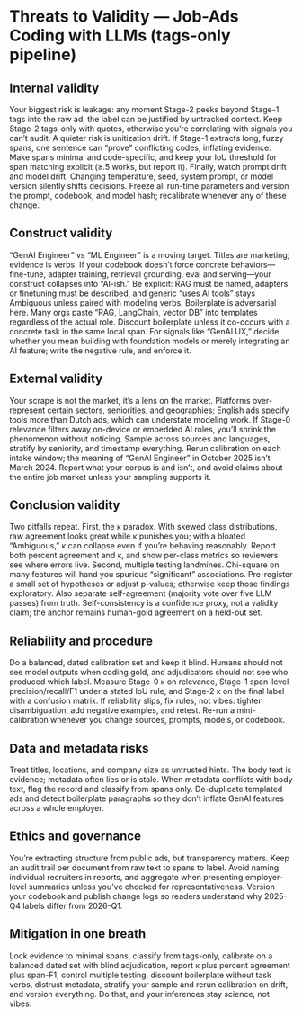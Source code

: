 # Threats to Validity — Job-Ads Coding with LLMs (tags-only pipeline)

## Internal validity

Your biggest risk is leakage: any moment Stage-2 peeks beyond Stage-1 tags into the raw ad, the label can be justified by untracked context. Keep Stage-2 tags-only with quotes, otherwise you’re correlating with signals you can’t audit. A quieter risk is unitization drift. If Stage-1 extracts long, fuzzy spans, one sentence can “prove” conflicting codes, inflating evidence. Make spans minimal and code-specific, and keep your IoU threshold for span matching explicit (≥.5 works, but report it). Finally, watch prompt drift and model drift. Changing temperature, seed, system prompt, or model version silently shifts decisions. Freeze all run-time parameters and version the prompt, codebook, and model hash; recalibrate whenever any of these change.

## Construct validity

“GenAI Engineer” vs “ML Engineer” is a moving target. Titles are marketing; evidence is verbs. If your codebook doesn’t force concrete behaviors—fine-tune, adapter training, retrieval grounding, eval and serving—your construct collapses into “AI-ish.” Be explicit: RAG must be named, adapters or finetuning must be described, and generic “uses AI tools” stays Ambiguous unless paired with modeling verbs. Boilerplate is adversarial here. Many orgs paste “RAG, LangChain, vector DB” into templates regardless of the actual role. Discount boilerplate unless it co-occurs with a concrete task in the same local span. For signals like “GenAI UX,” decide whether you mean building with foundation models or merely integrating an AI feature; write the negative rule, and enforce it.

## External validity

Your scrape is not the market, it’s a lens on the market. Platforms over-represent certain sectors, seniorities, and geographies; English ads specify tools more than Dutch ads, which can understate modeling work. If Stage-0 relevance filters away on-device or embedded AI roles, you’ll shrink the phenomenon without noticing. Sample across sources and languages, stratify by seniority, and timestamp everything. Rerun calibration on each intake window; the meaning of “GenAI Engineer” in October 2025 isn’t March 2024. Report what your corpus is and isn’t, and avoid claims about the entire job market unless your sampling supports it.

## Conclusion validity

Two pitfalls repeat. First, the κ paradox. With skewed class distributions, raw agreement looks great while κ punishes you; with a bloated “Ambiguous,” κ can collapse even if you’re behaving reasonably. Report both percent agreement and κ, and show per-class metrics so reviewers see where errors live. Second, multiple testing landmines. Chi-square on many features will hand you spurious “significant” associations. Pre-register a small set of hypotheses or adjust p-values; otherwise keep those findings exploratory. Also separate self-agreement (majority vote over five LLM passes) from truth. Self-consistency is a confidence proxy, not a validity claim; the anchor remains human-gold agreement on a held-out set.

## Reliability and procedure

Do a balanced, dated calibration set and keep it blind. Humans should not see model outputs when coding gold, and adjudicators should not see who produced which label. Measure Stage-0 κ on relevance, Stage-1 span-level precision/recall/F1 under a stated IoU rule, and Stage-2 κ on the final label with a confusion matrix. If reliability slips, fix rules, not vibes: tighten disambiguation, add negative examples, and retest. Re-run a mini-calibration whenever you change sources, prompts, models, or codebook.

## Data and metadata risks

Treat titles, locations, and company size as untrusted hints. The body text is evidence; metadata often lies or is stale. When metadata conflicts with body text, flag the record and classify from spans only. De-duplicate templated ads and detect boilerplate paragraphs so they don’t inflate GenAI features across a whole employer.

## Ethics and governance

You’re extracting structure from public ads, but transparency matters. Keep an audit trail per document from raw text to spans to label. Avoid naming individual recruiters in reports, and aggregate when presenting employer-level summaries unless you’ve checked for representativeness. Version your codebook and publish change logs so readers understand why 2025-Q4 labels differ from 2026-Q1.

## Mitigation in one breath

Lock evidence to minimal spans, classify from tags-only, calibrate on a balanced dated set with blind adjudication, report κ plus percent agreement plus span-F1, control multiple testing, discount boilerplate without task verbs, distrust metadata, stratify your sample and rerun calibration on drift, and version everything. Do that, and your inferences stay science, not vibes.
